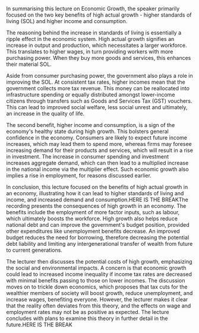 In summarising this lecture on Economic Growth, the speaker primarily focused on the two key benefits of high actual growth - higher standards of living (SOL) and higher income and consumption. 

The reasoning behind the increase in standards of living is essentially a ripple effect in the economic system. High actual growth signifies an increase in output and production, which necessitates a larger workforce. This translates to higher wages, in turn providing workers with more purchasing power. When they buy more goods and services, this enhances their material SOL. 

Aside from consumer purchasing power, the government also plays a role in improving the SOL. At consistent tax rates, higher incomes mean that the government collects more tax revenue. This money can be reallocated into infrastructure spending or equally distributed amongst lower-income citizens through transfers such as Goods and Services Tax (GST) vouchers. This can lead to improved social welfare, less social unrest and ultimately, an increase in the quality of life. 

The second benefit, higher income and consumption, is a sign of the economy's healthy state during high growth. This bolsters general confidence in the economy. Consumers are likely to expect future income increases, which may lead them to spend more, whereas firms may foresee increasing demand for their products and services, which will result in a rise in investment. The increase in consumer spending and investment increases aggregate demand, which can then lead to a multiplied increase in the national income via the multiplier effect. Such economic growth also implies a rise in employment, for reasons discussed earlier. 

In conclusion, this lecture focused on the benefits of high actual growth in an economy, illustrating how it can lead to higher standards of living and income, and increased demand and consumption.HERE IS THE BREAKThe recording presents the consequences of high growth in an economy. The benefits include the employment of more factor inputs, such as labour, which ultimately boosts the workforce. High growth also helps reduce national debt and can improve the government's budget position, provided other expenditures like unemployment benefits decrease. An improved budget reduces the need for borrowing, therefore decreasing the potential debt liability and limiting any intergenerational transfer of wealth from future to current generations. 

The lecturer then discusses the potential costs of high growth, emphasizing the social and environmental impacts. A concern is that economic growth could lead to increased income inequality if income tax rates are decreased with minimal benefits passing to those on lower incomes. The discussion moves on to trickle down economics, which proposes that tax cuts for the wealthier members of society will boost growth, reduce unemployment, and increase wages, benefiting everyone. However, the lecturer makes it clear that the reality often deviates from this theory, and the effects on wage and employment rates may not be as positive as expected. The lecture concludes with plans to examine this theory in further detail in the future.HERE IS THE BREAK